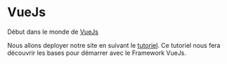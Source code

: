 # VueJs

Début dans le monde de [VueJs](https://vuejs.org/)

Nous allons deployer notre site en suivant le [tutoriel](https://www.gekkode.com/developpement/tutoriel-vuejs-3-pour-les-debutants/). Ce tutoriel nous fera découvrir les bases pour démarrer avec le Framework VueJs. 
